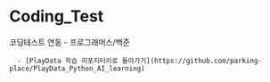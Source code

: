 # Coding_Test
코딩테스트 연동 - 프로그래머스/백준

      - [PlayData 학습 리포지터리로 돌아가기](https://github.com/parking-place/PlayData_Python_AI_learning)
